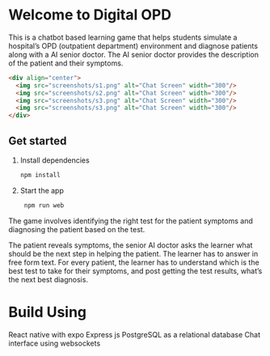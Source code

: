# Welcome to Digital OPD

This is a chatbot based learning game that helps students simulate a hospital’s OPD (outpatient department) environment and diagnose patients along with a AI senior doctor. The AI senior doctor provides the description of the patient and their symptoms.

```markdown
<div align="center">
  <img src="screenshots/s1.png" alt="Chat Screen" width="300"/>
  <img src="screenshots/s2.png" alt="Chat Screen" width="300"/>
  <img src="screenshots/s3.png" alt="Chat Screen" width="300"/>
  <img src="screenshots/s3.png" alt="Chat Screen" width="300"/>
</div>
```

## Get started

1. Install dependencies

   ```bash
   npm install
   ```

2. Start the app

   ```bash
    npm run web
   ```


The game involves identifying the right test for the patient symptoms and diagnosing the patient based on the test.

The patient reveals symptoms, the senior AI doctor asks the learner what should be the next step in helping the patient. The learner has to answer in free form text. For every patient, the learner has to understand which is the best test to take for their symptoms, and post getting the test results, what’s the next best diagnosis.

# Build Using

 React native with expo
 Express js 
 PostgreSQL as a relational database
 Chat interface using websockets
